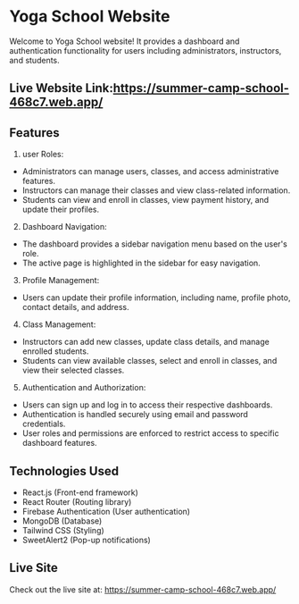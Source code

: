 # Yoga School Website

Welcome to Yoga School website! It provides a dashboard and authentication functionality for users including administrators, instructors, and students. 

## Live Website Link:https://summer-camp-school-468c7.web.app/

## Features
1. user Roles:
- Administrators can manage users, classes, and access administrative features.
- Instructors can manage their classes and view class-related information.
- Students can view and enroll in classes, view payment history, and update their profiles.

2. Dashboard Navigation:
 - The dashboard provides a sidebar navigation menu based on the user's role.
 - The active page is highlighted in the sidebar for easy navigation.

3. Profile Management: 
 - Users can update their profile information, including name, profile photo, contact details, and address.

4. Class Management:
  - Instructors can add new classes, update class details, and manage enrolled students.
  - Students can view available classes, select and enroll in classes, and view their selected classes.

5. Authentication and Authorization:
  - Users can sign up and log in to access their respective dashboards.
  - Authentication is handled securely using email and password credentials.
  - User roles and permissions are enforced to restrict access to specific dashboard features.


## Technologies Used
   - React.js (Front-end framework)
   - React Router (Routing library)
   - Firebase Authentication (User authentication)
   - MongoDB (Database)
   - Tailwind CSS (Styling)
   - SweetAlert2 (Pop-up notifications)

## Live Site
  Check out the live site at: https://summer-camp-school-468c7.web.app/
